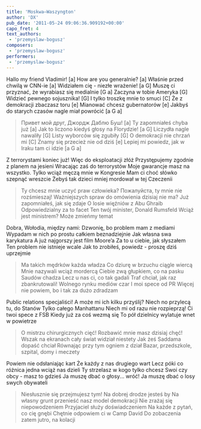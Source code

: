 ```yaml
---
title: 'Moskwa–Waszyngton'
author: 'DX'
pub_date: '2011-05-24 09:06:36.909192+00:00'
capo_fret: 4
text_authors:
 - 'przemyslaw-bogusz'
composers:
 - 'przemyslaw-bogusz'
performers:
 - 'przemyslaw-bogusz'
---
```


Hallo my friend Vladimir! [a]
How are you generalnie? [a]
Właśnie przed chwilą w CNN-ie [a]
Widziałem cię - niezłe wrażenie! [a G]
Muszę ci przyznać, że wyrabiasz się medialnie [G a]
Zaczyna w tobie Ameryka [G]
Widzieć pewnego sojusznika! [G]
I tylko troszkę mnie to smuci [C]
Że z demokracji zbaczasz toru [e]
Mianować chcesz gubernatorów [e]
Jakbyś do starych czasów nagle miał powrócić [a G a]

>Привет мой друг, Джордж Даблю Буш! [a]
>Ty zapomniałeś chyba już [a]
>Jak to liczono kiedyś głosy na Florydzie! [a G]
>Liczydła nagle nawaliły [G]
>Listy wyborców się zgubiły [G]
>O demokracji nie chrzań mi [C]
>Znamy się przecież nie od dziś [e]
>Lepiej mi powiedz, jak w Iraku tam ci idzie [a G a]

Z terrorystami koniec już!
Więc do eksploatacji złóż
Przystępujemy zgodnie z planem na jesieni
Wracając zaś do terrorystów
Moje gwarancje masz na wszystko.
Tylko wciąż męczą mnie w Kongresie
Mam ci choć słówko szepnąć wreszcie
Żebyś tak dzieci mniej mordował w tej Czeczenii

>Ty chcesz mnie uczyć praw człowieka?
>Пожалуйста, ty mnie nie rozśmieszaj!
>Ważniejszych spraw do omówienia dzisiaj nie ma?
>Już zapomniałeś, jak się zdaje
>O losie więźniów z Abu Ghraib
>Odpowiedzialny za to facet
>Ten twój minister, Donald Rumsfeld
>Wciąż jest ministrem? Może zmieńmy temat

Dobra, Wołodia, między nami:
Dzwonię, bo problem mam z mediami
Wypadam w nich po prostu całkiem beznadziejnie
Jak własna swa karykatura
A już najgorszy jest film Moore’a
Za to u ciebie, jak słyszałem
Ten problem nie istnieje wcale
Jak to zrobiłeś, powiedz - proszę dziś uprzejmie

>Ma takich mędrków każda władza
>Co dziurę w brzuchu ciągle wiercą
>Mnie nazywali wciąż mordercą
>Ciebie zwą głupkiem, co na pasku Saudów chadza
>Lecz u nas ci, co tak gadali
>Traf chciał, jak raz zbankrutowali!
>Wolnego rynku mediów czar
>I moi spece od PR
>Więcej nie powiem, bo i tak za dużo zdradzam

Public relations specjaliści!
A może mi ich kilku przyślij?
Niech no przylecą tu, do Stanów
Tylko całego Manhattanu
Niech mi od razu nie rozpieprzą!
Ci twoi spece z FSB
Kiedy już za coś wezmą się
To pół dzielnicy wylatuje wnet w powietrze

>O mistrzu chirurgicznych cięć!
>Rozbawić mnie masz dzisiaj chęć!
>Wszak na ekranach cały świat widział niestety
>Jak żeś Saddama dopaść chciał
>Równając przy tym ogniem z dział
>Bazar, przedszkole, szpital, domy i meczety

Powiem nie odsłaniając kart
Że każdy z nas drugiego wart
Lecz póki co różnica jedna wciąż nas dzieli
Ty strzelasz w kogo tylko chcesz
Swoi czy obcy - masz to gdzieś
Ja muszę dbać o głosy... wróć!
Ja muszę dbać o losy swych obywateli

>Niesłusznie się przejmujesz tym!
>Na dobrej drodze jesteś by
>Na własny grunt przenieść nasz model demokracji
>Nie zrażaj się niepowodzeniem
>Przyjaciel służy doświadczeniem
>Na każde z pytań, co cię gnębi
>Chętnie odpowiem ci w Camp David
>Do zobaczenia zatem jutro, na kolacji